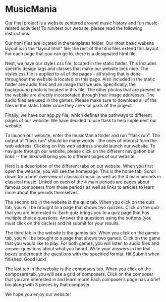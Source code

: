 # MusicMania
Our final project is a website centered around music history and fun music-related activities! To run/test our website, please read the following instructions:


Our html files are located in the templates folder. Our most basic website layout is in the "layout.html" file; the rest of the html files extend this layout. For each page that you can go to, there is a designated html file.


Next, we have our styles.css file, located in the static folder. This includes specific design tags and classes that make our website look nice. The styles.css file is applied to all of the pages - all styling that is done throughout the website is located on this page. Also included in the static folder are audio files and an image that we use. Specifically, the background photo is located in this file. The other photos that are present in the website are directly  incorporated through their image addresses. The audio files are used in the games. Please make sure to download all of the files in the static folder since they are vital parts of the project.


Finally, we have our app.py file, which defines the pathways to different pages of our website. We have decided to use flask to help implement our website.


To launch our website, enter the musicMania folder and run "flask run". The output of “flask run” should be many words - the ones of interest form the web address. Clicking on this web address should launch our website. To navigate through our website, please click on the different navigation bar links -- the links will bring you to different pages of our website.


Here is a description of the different tabs on our website. When you first open the website, you will see the homepage. This is the home tab. Scroll down for a brief overview of classical music as well as the 4 main periods in classical music. Linked on each of the 4 main periods are pages about famous composers from those periods as well as links to articles to learn more about the periods themselves.


The second tab in the website is the quiz tab. When you click on the quiz tab, you will be brought to a page that shows two quizzes. Click on the quiz that you are interested in. Each quiz brings you to a quiz page that has multiple choice questions. Answer the questions using the buttons (you must click on the circles) and hit submit for your results.


The third tab in the website is the games tab. When you click on the games tab, you will be brought to a page that shows two games. Click on the game that you would like to play. For both games, you will listen to audio files and answer questions about what you heard. Write your answers in the text boxes underneath the questions with the specified format. Hit Submit when finished. Good luck!


The last tab in the website is the composers tab. When you click on the composers tab, you will see a grid of composers. Click on the composer that you are interested in and learn more! Each composer’s page has a brief bio along with 3 pieces by that composer.


We hope you enjoy our website!
